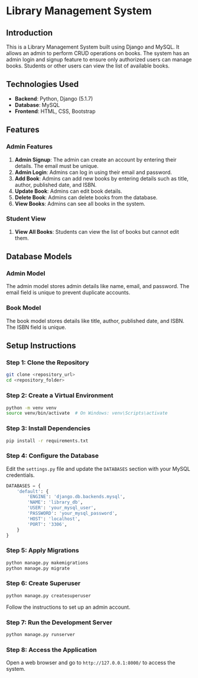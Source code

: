 # Library Management System

## Introduction

This is a Library Management System built using Django and MySQL. It allows an admin to perform CRUD operations on books. The system has an admin login and signup feature to ensure only authorized users can manage books. Students or other users can view the list of available books.

## Technologies Used

- **Backend**: Python, Django (5.1.7)
- **Database**: MySQL
- **Frontend**: HTML, CSS, Bootstrap

## Features

### Admin Features

1. **Admin Signup**: The admin can create an account by entering their details. The email must be unique.
2. **Admin Login**: Admins can log in using their email and password.
3. **Add Book**: Admins can add new books by entering details such as title, author, published date, and ISBN.
4. **Update Book**: Admins can edit book details.
5. **Delete Book**: Admins can delete books from the database.
6. **View Books**: Admins can see all books in the system.

### Student View

1. **View All Books**: Students can view the list of books but cannot edit them.

## Database Models

### Admin Model

The admin model stores admin details like name, email, and password. The email field is unique to prevent duplicate accounts.

### Book Model

The book model stores details like title, author, published date, and ISBN. The ISBN field is unique.

## Setup Instructions

### Step 1: Clone the Repository
```sh
git clone <repository_url>
cd <repository_folder>
```

### Step 2: Create a Virtual Environment
```sh
python -m venv venv
source venv/bin/activate  # On Windows: venv\Scripts\activate
```

### Step 3: Install Dependencies
```sh
pip install -r requirements.txt
```

### Step 4: Configure the Database
Edit the `settings.py` file and update the `DATABASES` section with your MySQL credentials.

```python
DATABASES = {
    'default': {
        'ENGINE': 'django.db.backends.mysql',
        'NAME': 'library_db',
        'USER': 'your_mysql_user',
        'PASSWORD': 'your_mysql_password',
        'HOST': 'localhost',
        'PORT': '3306',
    }
}
```

### Step 5: Apply Migrations
```sh
python manage.py makemigrations
python manage.py migrate
```

### Step 6: Create Superuser
```sh
python manage.py createsuperuser
```
Follow the instructions to set up an admin account.

### Step 7: Run the Development Server
```sh
python manage.py runserver
```

### Step 8: Access the Application
Open a web browser and go to `http://127.0.0.1:8000/` to access the system.
